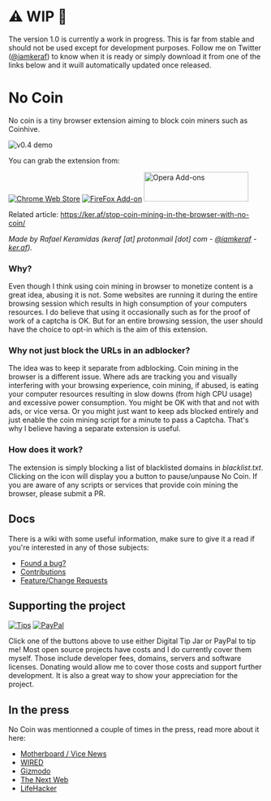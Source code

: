 # :warning: WIP :construction:
The version 1.0 is currently a work in progress. This is far from stable and should not be used except for development purposes. Follow me on Twitter ([@iamkeraf](https://www.twitter.com/iamkeraf)) to know when it is ready or simply download it from one of the links below and it wuill automatically updated once released.

# No Coin
No coin is a tiny browser extension aiming to block coin miners such as Coinhive.

![v0.4 demo](https://ker.af/content/images/2017/09/nocoin-v0.4.gif)

You can grab the extension from: 

[![Chrome Web Store](https://developer.chrome.com/webstore/images/ChromeWebStore_BadgeWBorder_v2_206x58.png)](https://chrome.google.com/webstore/detail/no-coin/gojamcfopckidlocpkbelmpjcgmbgjcl) [![FireFox Add-on](https://addons.cdn.mozilla.net/static/img/addons-buttons/AMO-button_1.png)](https://addons.mozilla.org/en-GB/firefox/addon/no-coin/) [<img alt="Opera Add-ons" src="https://dev.opera.com/extensions/branding-guidelines/addons_206x58_en@2x.png" height="58" width="206">](https://addons.opera.com/en-gb/extensions/details/no-coin/)

Related article: https://ker.af/stop-coin-mining-in-the-browser-with-no-coin/

*Made by Rafael Keramidas (keraf [at] protonmail [dot] com - [@iamkeraf](https://www.twitter.com/iamkeraf) - [ker.af](https://ker.af/)).*

### Why?
Even though I think using coin mining in browser to monetize content is a great idea, abusing it is not. Some websites are running it during the entire browsing session which results in high consumption of your computers resources. I do believe that using it occasionally such as for the proof of work of a captcha is OK. But for an entire browsing session, the user should have the choice to opt-in which is the aim of this extension.

### Why not just block the URLs in an adblocker?
The idea was to keep it separate from adblocking. Coin mining in the browser is a different issue. Where ads are tracking you and visually interfering with your browsing experience, coin mining, if abused, is eating your computer resources resulting in slow downs (from high CPU usage) and excessive power consumption. You might be OK with that and not with ads, or vice versa. Or you might just want to keep ads blocked entirely and just enable the coin mining script for a minute to pass a Captcha. That's why I believe having a separate extension is useful.

### How does it work?
The extension is simply blocking a list of blacklisted domains in *blacklist.txt*. Clicking on the icon will display you a button to pause/unpause No Coin. If you are aware of any scripts or services that provide coin mining the browser, please submit a PR.

## Docs
There is a wiki with some useful information, make sure to give it a read if you're interested in any of those subjects:
* [Found a bug?](https://github.com/keraf/NoCoin/wiki/Bugs)
* [Contributions](https://github.com/keraf/NoCoin/wiki/Contributions)
* [Feature/Change Requests](https://github.com/keraf/NoCoin/wiki/Requests)

## Supporting the project
[![Tips](https://i.imgur.com/W5nargR.png)](https://digitaltipjar.com/keraf) [![PayPal](https://i.imgur.com/PsO0orP.png)](https://paypal.me/keraf) 

Click one of the buttons above to use either Digital Tip Jar or PayPal to tip me! Most open source projects have costs and I do currently cover them myself. Those include developer fees, domains, servers and software licenses. Donating would allow me to cover those costs and support further development. It is also a great way to show your appreciation for the project. 

## In the press
No Coin was mentionned a couple of times in the press, read more about it here: 
- [Motherboard / Vice News](https://motherboard.vice.com/en_us/article/d3yp9a/someone-made-an-ad-blocker-but-for-cryptocurrency-mining)
- [WIRED](https://www.wired.com/story/cryptojacking-cryptocurrency-mining-browser)
- [Gizmodo](https://gizmodo.com/how-to-stop-pirate-bay-and-other-sites-from-hijacking-y-1818549856)
- [The Next Web](https://thenextweb.com/apps/2017/09/19/cpu-cryptocurrency-miner-blocker/)
- [LifeHacker](https://lifehacker.com/how-to-stop-sites-from-harvesting-cryptocurrency-from-y-1819712943)
